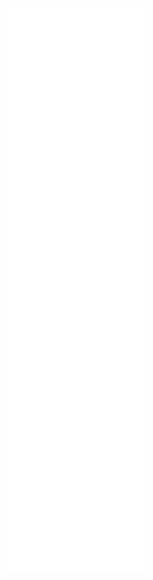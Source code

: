 <p align="center">
  <a href="https://metrics.lecoq.io/about/liubang"><img src="https://github.com/liubang/liubang/blob/master/github-metrics.svg" alt="Metrics"></a>
</p>
